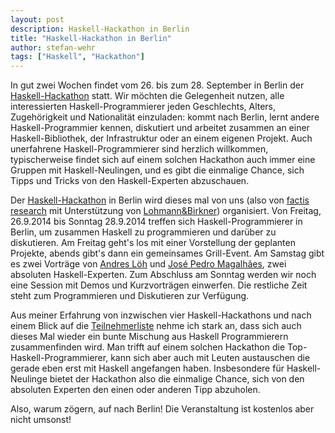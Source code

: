 ```yaml
---
layout: post
description: Haskell-Hackathon in Berlin
title: "Haskell-Hackathon in Berlin"
author: stefan-wehr
tags: ["Haskell", "Hackathon"]
---
```


In gut zwei Wochen findet vom 26. bis zum 28. September in Berlin der
[Haskell-Hackathon](http://www.haskell.org/haskellwiki/HacBerlin2014)
statt. Wir möchten die Gelegenheit nutzen, alle interessierten
Haskell-Programmierer jeden Geschlechts, Alters, Zugehörigkeit und
Nationalität einzuladen: kommt nach Berlin, lernt
andere Haskell-Programmier kennen, diskutiert und arbeitet
zusammen an einer Haskell-Bibliothek, der Infrastruktur oder an einem
eigenen Projekt. Auch unerfahrene Haskell-Programmierer sind herzlich
willkommen, typischerweise findet sich auf einem solchen Hackathon
auch immer eine Gruppen mit Haskell-Neulingen, und es gibt die
einmalige Chance, sich Tipps und Tricks von den Haskell-Experten
abzuschauen.

<!-- more start -->

Der
[Haskell-Hackathon](http://www.haskell.org/haskellwiki/HacBerlin2014)
in Berlin wird dieses mal von uns (also von
[factis research](http://checkpad.de) mit Unterstützung von
[Lohmann&Birkner](http://lohmann-birkner.de)) organisiert.
Von Freitag, 26.9.2014 bis Sonntag 28.9.2014 treffen sich
Haskell-Programmierer in Berlin, um zusammen Haskell zu
programmieren und darüber zu diskutieren. Am Freitag geht's los mit
einer Vorstellung der geplanten Projekte, abends gibt's dann ein gemeinsames
Grill-Event. Am Samstag gibt es zwei Vorträge von
[Andres Löh](http://www.andres-loeh.de/) und
[José Pedro Magalhães](http://dreixel.net/), zwei
absoluten Haskell-Experten. Zum Abschluss am Sonntag werden wir noch eine
Session mit Demos und Kurzvorträgen einwerfen. Die restliche Zeit steht
zum Programmieren und Diskutieren zur Verfügung.

Aus meiner Erfahrung von
inzwischen vier Haskell-Hackathons und nach einem Blick auf die
[Teilnehmerliste](http://www.haskell.org/haskellwiki/HacBerlin2014/Participants)
nehme ich stark an, dass sich auch
dieses Mal wieder ein bunte Mischung aus Haskell Programmierern
zusammenfinden wird. Man trifft auf einem
solchen Hackathon die Top-Haskell-Programmierer, kann sich aber auch mit
Leuten austauschen die gerade eben erst mit Haskell angefangen
haben. Insbesondere für Haskell-Neulinge bietet der Hackathon also die
einmalige Chance, sich von den absoluten Experten den einen oder anderen
Tipp abzuholen.

Also, warum zögern, auf nach Berlin! Die Veranstaltung ist kostenlos
aber nicht umsonst!
<!-- more end -->
